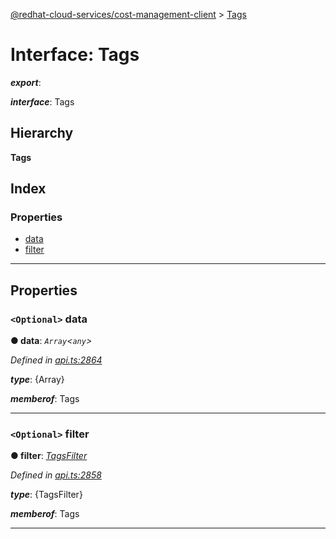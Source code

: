 [@redhat-cloud-services/cost-management-client](../README.md) > [Tags](../interfaces/tags.md)

# Interface: Tags

*__export__*: 

*__interface__*: Tags

## Hierarchy

**Tags**

## Index

### Properties

* [data](tags.md#data)
* [filter](tags.md#filter)

---

## Properties

<a id="data"></a>

### `<Optional>` data

**● data**: *`Array`<`any`>*

*Defined in [api.ts:2864](https://github.com/RedHatInsights/javascript-clients/blob/master/packages/cost-management/api.ts#L2864)*

*__type__*: {Array}

*__memberof__*: Tags

___
<a id="filter"></a>

### `<Optional>` filter

**● filter**: *[TagsFilter](tagsfilter.md)*

*Defined in [api.ts:2858](https://github.com/RedHatInsights/javascript-clients/blob/master/packages/cost-management/api.ts#L2858)*

*__type__*: {TagsFilter}

*__memberof__*: Tags

___

